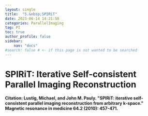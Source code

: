 ```yaml
---
layout: single
title:  "5.&nbsp;SPIRiT"
date: 2023-06-14 14:21:50
categories: ParallelImaging
tag: PI
toc: true
author_profile: false
sidebar:
    nav: "docs"
#search: false # <- if this page is not wanted to be searched
---
```


# SPIRiT: Iterative Self-consistent Parallel Imaging Reconstruction

#### Citation: Lustig, Michael, and John M. Pauly. "SPIRiT: iterative self‐consistent parallel imaging reconstruction from arbitrary k‐space." Magnetic resonance in medicine 64.2 (2010): 457-471.

